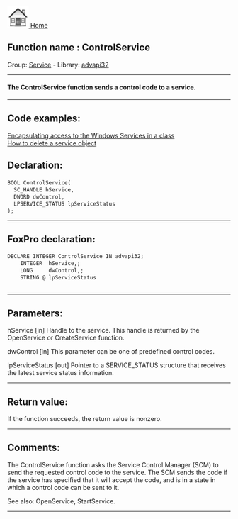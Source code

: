 [<img src="../../images/home.png"> Home ](https://github.com/VFPX/Win32API)  

## Function name : ControlService
Group: [Service](../../functions_group.md#Service)  -  Library: [advapi32](../../libraries.md#advapi32)  
***  


#### The ControlService function sends a control code to a service.

***  


## Code examples:
[Encapsulating access to the Windows Services in a class](../../samples/sample_476.md)  
[How to delete a service object](../../samples/sample_518.md)  

## Declaration:
```foxpro  
BOOL ControlService(
  SC_HANDLE hService,
  DWORD dwControl,
  LPSERVICE_STATUS lpServiceStatus
);  
```  
***  


## FoxPro declaration:
```foxpro  
DECLARE INTEGER ControlService IN advapi32;
	INTEGER  hService,;
	LONG     dwControl,;
	STRING @ lpServiceStatus
  
```  
***  


## Parameters:
hService 
[in] Handle to the service. This handle is returned by the OpenService or CreateService function. 

dwControl 
[in] This parameter can be one of predefined control codes.

lpServiceStatus 
[out] Pointer to a SERVICE_STATUS structure that receives the latest service status information.  
***  


## Return value:
If the function succeeds, the return value is nonzero.  
***  


## Comments:
The ControlService function asks the Service Control Manager (SCM) to send the requested control code to the service. The SCM sends the code if the service has specified that it will accept the code, and is in a state in which a control code can be sent to it.  
  
See also: OpenService, StartService.  
  
***  

